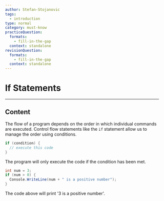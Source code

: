 ```yaml
---
author: Stefan-Stojanovic
tags:
  - introduction
type: normal
category: must-know
practiceQuestion:
  formats:
    - fill-in-the-gap
  context: standalone
revisionQuestion:
  formats:
    - fill-in-the-gap
  context: standalone
---
```


# If Statements

---

## Content

The flow of a program depends on the order in which individual commands are executed. Control flow statements like the `if` statement allow us to manage the order using conditions.

```csharp
if (condition) {
  // execute this code
}
```

The program will only execute the code if the condition has been met.

```csharp
int num = 3;
if (num > 0) {
  Console.WriteLine(num + " is a positive number");
}
```
The code above will print '3 is a positive number'.
